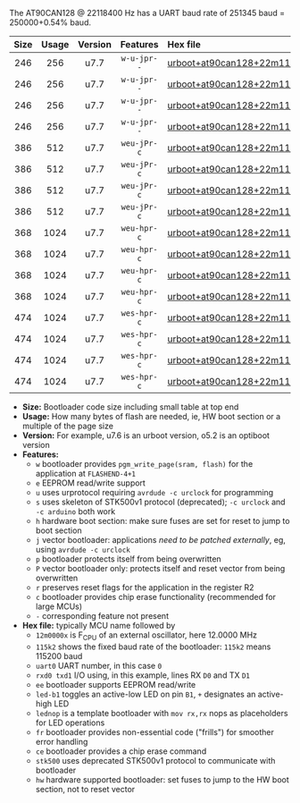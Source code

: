 The AT90CAN128 @ 22118400 Hz has a UART baud rate of 251345 baud = 250000+0.54% baud.

|Size|Usage|Version|Features|Hex file|
|:-:|:-:|:-:|:-:|:--|
|246|256|u7.7|`w-u-jpr--`|[urboot+at90can128+22m1184x++250k0_uart0_rxe0_txe1_led+b5.hex](https://raw.githubusercontent.com/stefanrueger/urboot.hex/main/mcus/at90can128/external_oscillator/fcpu+22m1184_Hz/br++250k0_bps/urboot+at90can128+22m1184x++250k0_uart0_rxe0_txe1_led+b5.hex)|
|246|256|u7.7|`w-u-jpr--`|[urboot+at90can128+22m1184x++250k0_uart0_rxe0_txe1_lednop.hex](https://raw.githubusercontent.com/stefanrueger/urboot.hex/main/mcus/at90can128/external_oscillator/fcpu+22m1184_Hz/br++250k0_bps/urboot+at90can128+22m1184x++250k0_uart0_rxe0_txe1_lednop.hex)|
|246|256|u7.7|`w-u-jpr--`|[urboot+at90can128+22m1184x++250k0_uart1_rxd2_txd3_led+b5.hex](https://raw.githubusercontent.com/stefanrueger/urboot.hex/main/mcus/at90can128/external_oscillator/fcpu+22m1184_Hz/br++250k0_bps/urboot+at90can128+22m1184x++250k0_uart1_rxd2_txd3_led+b5.hex)|
|246|256|u7.7|`w-u-jpr--`|[urboot+at90can128+22m1184x++250k0_uart1_rxd2_txd3_lednop.hex](https://raw.githubusercontent.com/stefanrueger/urboot.hex/main/mcus/at90can128/external_oscillator/fcpu+22m1184_Hz/br++250k0_bps/urboot+at90can128+22m1184x++250k0_uart1_rxd2_txd3_lednop.hex)|
|386|512|u7.7|`weu-jPr-c`|[urboot+at90can128+22m1184x++250k0_uart0_rxe0_txe1_ee_led+b5_fr_ce.hex](https://raw.githubusercontent.com/stefanrueger/urboot.hex/main/mcus/at90can128/external_oscillator/fcpu+22m1184_Hz/br++250k0_bps/urboot+at90can128+22m1184x++250k0_uart0_rxe0_txe1_ee_led+b5_fr_ce.hex)|
|386|512|u7.7|`weu-jPr-c`|[urboot+at90can128+22m1184x++250k0_uart0_rxe0_txe1_ee_lednop_fr_ce.hex](https://raw.githubusercontent.com/stefanrueger/urboot.hex/main/mcus/at90can128/external_oscillator/fcpu+22m1184_Hz/br++250k0_bps/urboot+at90can128+22m1184x++250k0_uart0_rxe0_txe1_ee_lednop_fr_ce.hex)|
|386|512|u7.7|`weu-jPr-c`|[urboot+at90can128+22m1184x++250k0_uart1_rxd2_txd3_ee_led+b5_fr_ce.hex](https://raw.githubusercontent.com/stefanrueger/urboot.hex/main/mcus/at90can128/external_oscillator/fcpu+22m1184_Hz/br++250k0_bps/urboot+at90can128+22m1184x++250k0_uart1_rxd2_txd3_ee_led+b5_fr_ce.hex)|
|386|512|u7.7|`weu-jPr-c`|[urboot+at90can128+22m1184x++250k0_uart1_rxd2_txd3_ee_lednop_fr_ce.hex](https://raw.githubusercontent.com/stefanrueger/urboot.hex/main/mcus/at90can128/external_oscillator/fcpu+22m1184_Hz/br++250k0_bps/urboot+at90can128+22m1184x++250k0_uart1_rxd2_txd3_ee_lednop_fr_ce.hex)|
|368|1024|u7.7|`weu-hpr-c`|[urboot+at90can128+22m1184x++250k0_uart0_rxe0_txe1_ee_led+b5_fr_ce_hw.hex](https://raw.githubusercontent.com/stefanrueger/urboot.hex/main/mcus/at90can128/external_oscillator/fcpu+22m1184_Hz/br++250k0_bps/urboot+at90can128+22m1184x++250k0_uart0_rxe0_txe1_ee_led+b5_fr_ce_hw.hex)|
|368|1024|u7.7|`weu-hpr-c`|[urboot+at90can128+22m1184x++250k0_uart0_rxe0_txe1_ee_lednop_fr_ce_hw.hex](https://raw.githubusercontent.com/stefanrueger/urboot.hex/main/mcus/at90can128/external_oscillator/fcpu+22m1184_Hz/br++250k0_bps/urboot+at90can128+22m1184x++250k0_uart0_rxe0_txe1_ee_lednop_fr_ce_hw.hex)|
|368|1024|u7.7|`weu-hpr-c`|[urboot+at90can128+22m1184x++250k0_uart1_rxd2_txd3_ee_led+b5_fr_ce_hw.hex](https://raw.githubusercontent.com/stefanrueger/urboot.hex/main/mcus/at90can128/external_oscillator/fcpu+22m1184_Hz/br++250k0_bps/urboot+at90can128+22m1184x++250k0_uart1_rxd2_txd3_ee_led+b5_fr_ce_hw.hex)|
|368|1024|u7.7|`weu-hpr-c`|[urboot+at90can128+22m1184x++250k0_uart1_rxd2_txd3_ee_lednop_fr_ce_hw.hex](https://raw.githubusercontent.com/stefanrueger/urboot.hex/main/mcus/at90can128/external_oscillator/fcpu+22m1184_Hz/br++250k0_bps/urboot+at90can128+22m1184x++250k0_uart1_rxd2_txd3_ee_lednop_fr_ce_hw.hex)|
|474|1024|u7.7|`wes-hpr-c`|[urboot+at90can128+22m1184x++250k0_uart0_rxe0_txe1_ee_led+b5_fr_ce_stk500_hw.hex](https://raw.githubusercontent.com/stefanrueger/urboot.hex/main/mcus/at90can128/external_oscillator/fcpu+22m1184_Hz/br++250k0_bps/urboot+at90can128+22m1184x++250k0_uart0_rxe0_txe1_ee_led+b5_fr_ce_stk500_hw.hex)|
|474|1024|u7.7|`wes-hpr-c`|[urboot+at90can128+22m1184x++250k0_uart0_rxe0_txe1_ee_lednop_fr_ce_stk500_hw.hex](https://raw.githubusercontent.com/stefanrueger/urboot.hex/main/mcus/at90can128/external_oscillator/fcpu+22m1184_Hz/br++250k0_bps/urboot+at90can128+22m1184x++250k0_uart0_rxe0_txe1_ee_lednop_fr_ce_stk500_hw.hex)|
|474|1024|u7.7|`wes-hpr-c`|[urboot+at90can128+22m1184x++250k0_uart1_rxd2_txd3_ee_led+b5_fr_ce_stk500_hw.hex](https://raw.githubusercontent.com/stefanrueger/urboot.hex/main/mcus/at90can128/external_oscillator/fcpu+22m1184_Hz/br++250k0_bps/urboot+at90can128+22m1184x++250k0_uart1_rxd2_txd3_ee_led+b5_fr_ce_stk500_hw.hex)|
|474|1024|u7.7|`wes-hpr-c`|[urboot+at90can128+22m1184x++250k0_uart1_rxd2_txd3_ee_lednop_fr_ce_stk500_hw.hex](https://raw.githubusercontent.com/stefanrueger/urboot.hex/main/mcus/at90can128/external_oscillator/fcpu+22m1184_Hz/br++250k0_bps/urboot+at90can128+22m1184x++250k0_uart1_rxd2_txd3_ee_lednop_fr_ce_stk500_hw.hex)|

- **Size:** Bootloader code size including small table at top end
- **Usage:** How many bytes of flash are needed, ie, HW boot section or a multiple of the page size
- **Version:** For example, u7.6 is an urboot version, o5.2 is an optiboot version
- **Features:**
  + `w` bootloader provides `pgm_write_page(sram, flash)` for the application at `FLASHEND-4+1`
  + `e` EEPROM read/write support
  + `u` uses urprotocol requiring `avrdude -c urclock` for programming
  + `s` uses skeleton of STK500v1 protocol (deprecated); `-c urclock` and `-c arduino` both work
  + `h` hardware boot section: make sure fuses are set for reset to jump to boot section
  + `j` vector bootloader: applications *need to be patched externally*, eg, using `avrdude -c urclock`
  + `p` bootloader protects itself from being overwritten
  + `P` vector bootloader only: protects itself and reset vector from being overwritten
  + `r` preserves reset flags for the application in the register R2
  + `c` bootloader provides chip erase functionality (recommended for large MCUs)
  + `-` corresponding feature not present
- **Hex file:** typically MCU name followed by
  + `12m0000x` is F<sub>CPU</sub> of an external oscillator, here 12.0000 MHz
  + `115k2` shows the fixed baud rate of the bootloader: `115k2` means 115200 baud
  + `uart0` UART number, in this case `0`
  + `rxd0 txd1` I/O using, in this example, lines RX `D0` and TX `D1`
  + `ee` bootloader supports EEPROM read/write
  + `led-b1` toggles an active-low LED on pin `B1`, `+` designates an active-high LED
  + `lednop` is a template bootloader with `mov rx,rx` nops as placeholders for LED operations
  + `fr` bootloader provides non-essential code ("frills") for smoother error handling
  + `ce` bootloader provides a chip erase command
  + `stk500` uses deprecated STK500v1 protocol to communicate with bootloader
  + `hw` hardware supported bootloader: set fuses to jump to the HW boot section, not to reset vector
